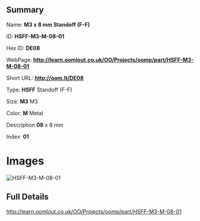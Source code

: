 

## Summary
 
Name: __M3 x 8 mm Standoff (F-F)__

ID: __HSFF-M3-M-08-01__

Hex ID: __DE08__

WebPage: __http://learn.oomlout.co.uk/OO/Projects/oomp/part/HSFF-M3-M-08-01__

Short URL: __http://oom.lt/DE08__


Type: __HSFF__ Standoff (F-F) 

Size: __M3__ M3 

Color: __M__ Metal 

Description __08__ x 8 mm 

Index: __01__


# Images
![HSFF-M3-M-08-01](http://oomlout.com/oomp-gen/parts/HSFF-M3-M-08-01/HSFF-M3-M-08-01_420.jpg)



## Full Details

 http://learn.oomlout.co.uk/OO/Projects/oomp/part/HSFF-M3-M-08-01














